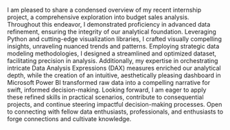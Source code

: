 I am pleased to share a condensed overview of my recent internship project, a comprehensive exploration into budget sales analysis. 
Throughout this endeavor, I demonstrated proficiency in advanced data refinement, ensuring the integrity of our analytical foundation. Leveraging Python and cutting-edge visualization libraries, I crafted visually compelling insights, unraveling nuanced trends and patterns. 
Employing strategic data modeling methodologies, I designed a streamlined and optimized dataset, facilitating precision in analysis. 
Additionally, my expertise in orchestrating intricate Data Analysis Expressions (DAX) measures enriched our analytical depth, while the creation of an intuitive, aesthetically pleasing dashboard in Microsoft Power BI transformed raw data into a compelling narrative for swift, informed decision-making. 
Looking forward, I am eager to apply these refined skills in practical scenarios, contribute to consequential projects, and continue steering impactful decision-making processes. 
Open to connecting with fellow data enthusiasts, professionals, and enthusiasts to forge connections and cultivate knowledge.

